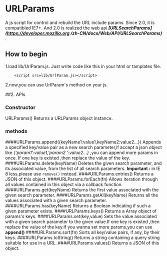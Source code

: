 # URLParams

A js script for control and rebuild the URL include params.
Since 2.0, it is compatibled IE7+. And 2.0 is realized the web api ***[URLSearchParams](https://developer.mozilla.org
/zh-CN/docs/Web/API/URLSearchParams)*** . 

## How to begin

1.load lib/UrlParam.js. Just write code like this in your html or tamplates file.
~~~
    <script src=lib/UrlParam.js></script>
~~~      
2.now,you can use  UrlParam's method on your js.
 
##2. APIs
### Constructor
URLParams()
Returns a URLParams object instance.
### methods
####URLParams.append({keyName1:value1,keyName2:value2...})
Appends a specified key/value pair as a new search parameter,if accept a json object like *{'param1':value1,'param2
':value2...}* ,you can append more params in once. If one key is existed ,then replace the value of the key.
####URLParams.delete(keyName)
Deletes the given search parameter, and its associated value, from the list of all search parameters. **Important
:** in IE 8 less,please use `remove()` instead.
####URLParams.entries()
Returns a JSON  of this object.
####URLParams.forEach(fn)
Allows iteration through all values contained in this object via a callback function.
####URLParams.get(keyName)
Returns the first value associated with the given search parameter.
####URLParams.getAll(keyName)
Returns all the values associated with a given search parameter.
####URLParams.has(keyName)
Returns a Boolean indicating if such a given parameter exists.
####URLParams.keys()
Returns a Array object of params's keys.
####URLParams.set(key,value)
Sets the value associated with a given search parameter to the given value.If one key is existed ,then replace the
  value of the key.If you wanna set more params,you can use **append()**
####URLParams.sort(fn)
Sorts all key/value pairs, if any, by their keys.
####URLParams.toString()
Returns a string containing a query string suitable for use in a URL.
####URLParams.values()
Returns a JSON  of this object.
